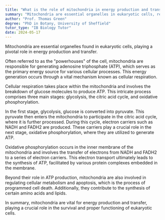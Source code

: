 ```yaml
---
title: "What is the role of mitochondria in energy production and transfer?"
summary: "Mitochondria are essential organelles in eukaryotic cells, responsible for energy production and transfer, highlighting their critical role in cellular metabolism and overall cell function."
author: "Prof. Thomas Green"
degree: "PhD in Botany, University of Sheffield"
tutor_type: "IB Biology Tutor"
date: 2024-05-17
---
```


Mitochondria are essential organelles found in eukaryotic cells, playing a pivotal role in energy production and transfer.

Often referred to as the "powerhouses" of the cell, mitochondria are responsible for generating adenosine triphosphate (ATP), which serves as the primary energy source for various cellular processes. This energy generation occurs through a vital mechanism known as cellular respiration.

Cellular respiration takes place within the mitochondria and involves the breakdown of glucose molecules to produce ATP. This intricate process comprises three main stages: glycolysis, the citric acid cycle, and oxidative phosphorylation.

In the first stage, glycolysis, glucose is converted into pyruvate. This pyruvate then enters the mitochondria to participate in the citric acid cycle, where it is further processed. During this cycle, electron carriers such as NADH and FADH2 are produced. These carriers play a crucial role in the next stage, oxidative phosphorylation, where they are utilized to generate ATP.

Oxidative phosphorylation occurs in the inner membrane of the mitochondria and involves the transfer of electrons from NADH and FADH2 to a series of electron carriers. This electron transport ultimately leads to the synthesis of ATP, facilitated by various protein complexes embedded in the membrane.

Beyond their role in ATP production, mitochondria are also involved in regulating cellular metabolism and apoptosis, which is the process of programmed cell death. Additionally, they contribute to the synthesis of certain amino acids and lipids.

In summary, mitochondria are vital for energy production and transfer, playing a crucial role in the survival and proper functioning of eukaryotic cells.
    